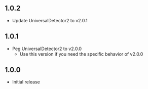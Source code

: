 ## 1.0.2
* Update UniversalDetector2 to v2.0.1

## 1.0.1
* Peg UniversalDetector2 to v2.0.0
  * Use this version if you need the specific behavior of v2.0.0

## 1.0.0

* Initial release
